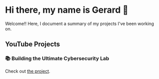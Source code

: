 # Hi there, my name is Gerard 👋

Welcome!! Here, I document a summary of my projects I've been working on. 

## YouTube Projects

### 📚 Building the Ultimate Cybersecurity Lab

Check out [the project](https://github.com/gerardobrien/ultimate-cybersecurity-lab).
<!--
**gerardobrien/gerardobrien** is a ✨ _special_ ✨ repository because its `README.md` (this file) appears on your GitHub profile.

Here are some ideas to get you started:

- 🔭 I’m currently working on ...
- 🌱 I’m currently learning ...
- 👯 I’m looking to collaborate on ...
- 🤔 I’m looking for help with ...
- 💬 Ask me about ...
- 📫 How to reach me: ...
- 😄 Pronouns: ...
- ⚡ Fun fact: ...
-->

